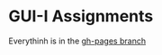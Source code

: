 # GUI-I Assignments
Everythinh is in the [gh-pages branch](https://github.com/ayoubdarkaoui/GUI-I/tree/gh-pages)
